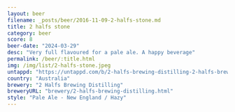 ```yaml
---
layout: beer
filename: _posts/beer/2016-11-09-2-halfs-stone.md
title: 2 halfs stone
category: beer
score: 8
beer-date: "2024-03-29"
desc: "Very full flavoured for a pale ale. A happy beverage"
permalink: /beer/:title.html
img: /img/list/2-halfs-stone.jpeg
untappd: "https://untappd.com/b/2-halfs-brewing-distilling-2-halfs-brewing-distilling-stone/5585327"
country: "Australia"
brewery: "2 Halfs Brewing Distilling"
breweryURL: "brewery/2-halfs-brewing-distilling.html"
style: "Pale Ale - New England / Hazy"
---
```


